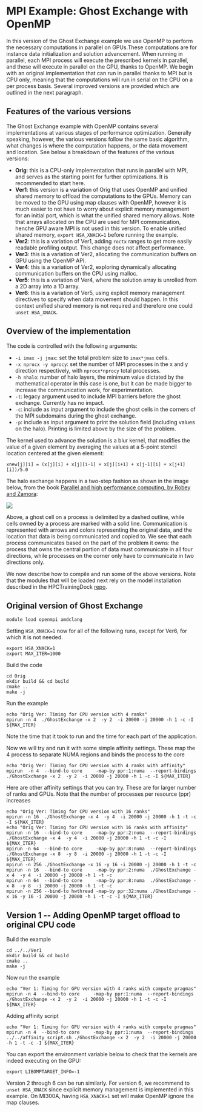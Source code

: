 # MPI Example: Ghost Exchange with OpenMP

In this version of the Ghost Exchange example we use OpenMP to perform the necessary computations in parallel on GPUs.These computations are for instance data initialization and solution advancement. When running in parallel, each MPI process will execute the prescribed kernels in parallel, and these will execute in parallel on the GPU, thanks to OpenMP.
We begin with an original implementation that can run in parallel thanks to MPI but is CPU only, meaning that the computations will run in serial on the CPU on a per process basis. Several improved versions are provided which are outlined in the next paragraph.

## Features of the various versions
The Ghost Exchange example with OpenMP contains several implementations at various stages
of performance optimization. Generally speaking, however, the various versions follow the same basic algorithm, what changes is where the computation happens, or the data movement and location. See below a breakdown of the features of the various versions:

- **Orig**: this is a CPU-only implementation that runs in parallel with MPI, and serves as the starting point for further optimizations. It is recommended to start here.
- **Ver1**: this version is a variation of Orig that uses OpenMP and unified shared memory to offload the computations to the GPUs. Memory can be moved to the GPU using map clauses with OpenMP, however it is much easier to not have to worry about explicit memory management for an initial port, which is what the unified shared memory allows. Note that arrays allocated on the CPU are used for MPI communication, henche GPU aware MPI is not used in this version. To enable unified shared memory, `export HSA_XNACK=1` before running the example.
- **Ver2**: this is a variation of Ver1, adding `roctx` ranges to get more easily readable profiling output. This change does not affect performance.
- **Ver3**: this is a variation of Ver2, allocating the communication buffers on GPU using the OpenMP API.
- **Ver4**: this is a variation of Ver2, exploring dynamically allocating communication buffers on the CPU using malloc.
- **Ver5**: this is a variation of Ver4, where the solution array is unrolled from a 2D array into a 1D array.
- **Ver6**: this is a variation of Ver5, using explicit memory management directives to specify when data movement should happen. In this context unified shared memory is not required and therefore one could `unset HSA_XNACK`.

## Overview of the implementation

The code is controlled with the following arguments:
- `-i imax -j jmax`: set the total problem size to `imax*jmax` cells.
- `-x nprocx -y nprocy`: set the number of MPI processes in the x and y direction respectively, with `nprocx*nprocy` total processes.
- `-h nhalo`: number of halo layers, the minimum value dictated by the mathematical operator in this case is one, but it can be made bigger to increase the communication work, for experimentation.
- `-t`: legacy argument used to include MPI barriers before the ghost exchange. Currently has no impact.
- `-c`: include as input argument to include the ghost cells in the corners of the MPI subdomains during the ghost exchange.
- `-p`: include as input argument to print the solution field (including values on the halo). Printing is limited above by the size of the problem.

The kernel used to advance the solution is a blur kernel, that modifies the value of a
given element by averaging the values at a 5-point stencil location centered at the given element:

`xnew[j][i] = (x[j][i] + x[j][i-1] + x[j][i+1] + x[j-1][i] + x[j+1][i])/5.0`

The halo exchange happens in a two-step fashion as shown in the image below, from the book [Parallel and high performance computing, by Robey and Zamora](https://www.manning.com/books/parallel-and-high-performance-computing):
<p>
<img src="ghost_exchange2.png" \>
</p>
Above, a ghost cell on a process is delimited by a dashed outline, while cells owned by a process are marked with a solid line. Communication is represented with arrows and colors representing the original data, and the location that data is being communicated and copied to. We see that each process communicates based on the part of the problem it owns: the process that owns the central portion of data must communicate in all four directions, while processes on the corner only have to communicate in two directions only.

We now describe how to compile and run some of the above versions. Note that the modules that will be loaded next rely on the model installation described in the HPCTrainingDock [repo](https://github.com/amd/HPCTrainingDock).

## Original version of Ghost Exchange

```
module load openmpi amdclang
```

Setting `HSA_XNACK=1` now for all of the following runs, except for Ver6, for which it is not needed.

```
export HSA_XNACK=1
export MAX_ITER=1000
```

Build the code

```
cd Orig
mkdir build && cd build
cmake ..
make -j
```

Run the example

```
echo "Orig Ver: Timing for CPU version with 4 ranks"
mpirun -n 4  ./GhostExchange -x 2  -y 2  -i 20000 -j 20000 -h 1 -c -I ${MAX_ITER}
```

Note the time that it took to run and the time for each part of the application.

Now we will try and run it with some simple affinity settings. These map the 4 process to separate NUMA regions and binds the process to the core

```
echo "Orig Ver: Timing for CPU version with 4 ranks with affinity"
mpirun  -n 4  --bind-to core     -map-by ppr:1:numa  --report-bindings ./GhostExchange -x 2  -y 2  -i 20000 -j 20000 -h 1 -c -I ${MAX_ITER}
```

Here are other affinity settings that you can try. These are for larger number of ranks and GPUs. Note that the number of processes per resource (ppr)
increases

```
echo "Orig Ver: Timing for CPU version with 16 ranks"
mpirun -n 16  ./GhostExchange -x 4  -y 4  -i 20000 -j 20000 -h 1 -t -c -I ${MAX_ITER}
echo "Orig Ver: Timing for CPU version with 16 ranks with affinity"
mpirun -n 16  --bind-to core     -map-by ppr:2:numa  --report-bindings ./GhostExchange -x 4  -y 4  -i 20000 -j 20000 -h 1 -t -c -I ${MAX_ITER}
mpirun -n 64  --bind-to core     -map-by ppr:8:numa  --report-bindings ./GhostExchange -x 8  -y 8  -i 20000 -j 20000 -h 1 -t -c -I ${MAX_ITER}
mpirun -n 256 ./GhostExchange -x 16 -y 16 -i 20000 -j 20000 -h 1 -t -c
mpirun -n 16  --bind-to core     -map-by ppr:2:numa  ./GhostExchange -x 4  -y 4  -i 20000 -j 20000 -h 1 -t -c
mpirun -n 64  --bind-to core     -map-by ppr:8:numa  ./GhostExchange -x 8  -y 8  -i 20000 -j 20000 -h 1 -t -c
mpirun -n 256 --bind-to hwthread -map-by ppr:32:numa ./GhostExchange -x 16 -y 16 -i 20000 -j 20000 -h 1 -t -c -I ${MAX_ITER}
```

## Version 1 -- Adding OpenMP target offload to original CPU code

Build the example

```
cd ../../Ver1
mkdir build && cd build
cmake ..
make -j
```

Now run the example

```
echo "Ver 1: Timing for GPU version with 4 ranks with compute pragmas"
mpirun -n 4  --bind-to core     -map-by ppr:1:numa  --report-bindings ./GhostExchange -x 2  -y 2  -i 20000 -j 20000 -h 1 -t -c -I ${MAX_ITER}
```

Adding affinity script

```
echo "Ver 1: Timing for GPU version with 4 ranks with compute pragmas"
mpirun -n 4  --bind-to core     -map-by ppr:1:numa  --report-bindings ../../affinity_script.sh ./GhostExchange -x 2  -y 2  -i 20000 -j 20000 -h 1 -t -c -I ${MAX_ITER}
```

You can export the environment variable below to check that the kernels are indeed executing on the GPU:

```
export LIBOMPTARGET_INFO=-1
```

Version 2 through 6 can be run similarly. For version 6, we recommend to `unset HSA_XNACK` since explicit memory management is implemented in this example. On MI300A, having `HSA_XNACK=1` set will make OpenMP ignore the map clauses.

